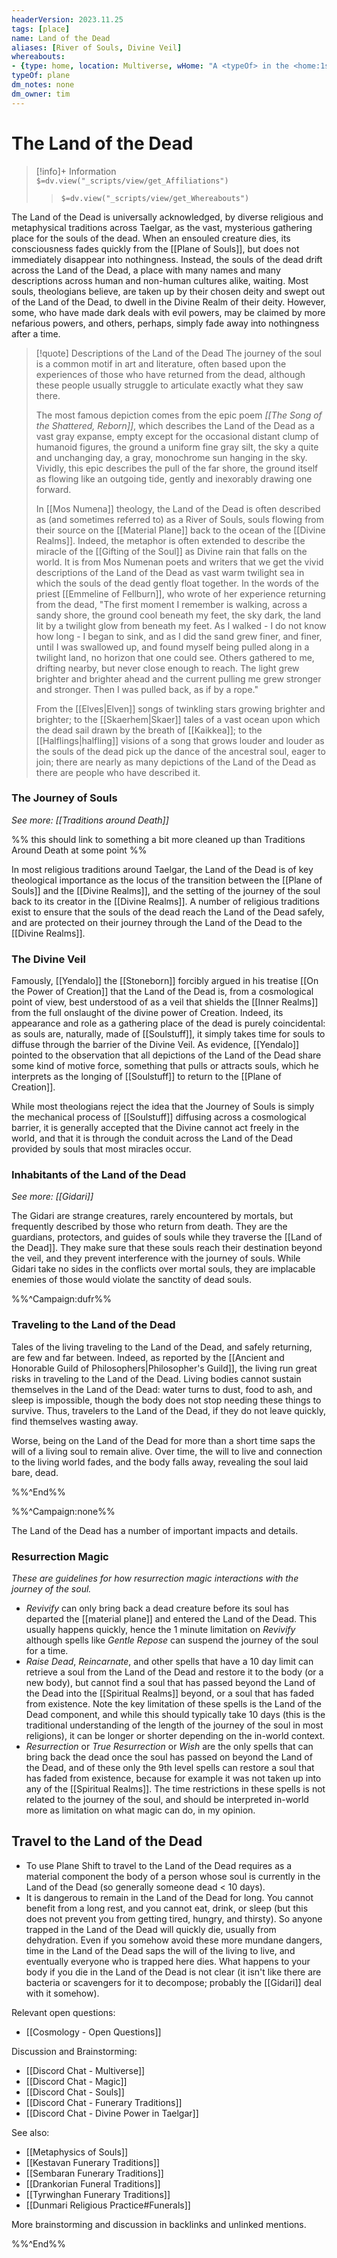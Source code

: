 ```yaml
---
headerVersion: 2023.11.25
tags: [place]
name: Land of the Dead
aliases: [River of Souls, Divine Veil]
whereabouts: 
- {type: home, location: Multiverse, wHome: "A <typeOf> in the <home:1s>"}
typeOf: plane
dm_notes: none
dm_owner: tim
---
```

# The Land of the Dead
>[!info]+ Information  
> `$=dv.view("_scripts/view/get_Affiliations")`  
>> `$=dv.view("_scripts/view/get_Whereabouts")`

The Land of the Dead is universally acknowledged, by diverse religious and metaphysical traditions across Taelgar, as the vast, mysterious gathering place for the souls of the dead. When an ensouled creature dies, its consciousness fades quickly from the [[Plane of Souls]], but does not immediately disappear into nothingness. Instead, the souls of the dead drift across the Land of the Dead, a place with many names and many descriptions across human and non-human cultures alike, waiting. Most souls, theologians believe, are taken up by their chosen deity and swept out of the Land of the Dead, to dwell in the Divine Realm of their deity. However, some, who have made dark deals with evil powers, may be claimed by more nefarious powers, and others, perhaps, simply fade away into nothingness after a time. 

>[!quote] Descriptions of the Land of the Dead
>The journey of the soul is a common motif in art and literature, often based upon the experiences of those who have returned from the dead, although these people usually struggle to articulate exactly what they saw there. 
>
>The most famous depiction comes from the epic poem _[[The Song of the Shattered, Reborn]]_, which describes the Land of the Dead as a vast gray expanse, empty except for the occasional distant clump of humanoid figures, the ground a uniform fine gray silt, the sky a quite and unchanging day, a gray, monochrome sun hanging in the sky. Vividly, this epic describes the pull of the far shore, the ground itself as flowing like an outgoing tide, gently and inexorably drawing one forward. 
>
>In [[Mos Numena]] theology, the Land of the Dead is often described as (and sometimes referred to) as a River of Souls, souls flowing from their source on the [[Material Plane]] back to the ocean of the [[Divine Realms]]. Indeed, the metaphor is often extended to describe the miracle of the [[Gifting of the Soul]] as Divine rain that falls on the world. It is from Mos Numenan poets and writers that we get the vivid descriptions of the Land of the Dead as vast warm twilight sea in which the souls of the dead gently float together. In the words of the priest [[Emmeline of Fellburn]], who wrote of her experience returning from the dead, "The first moment I remember is walking, across a sandy shore, the ground cool beneath my feet, the sky dark, the land lit by a twilight glow from beneath my feet. As I walked - I do not know how long - I began to sink, and as I did the sand grew finer, and finer, until I was swallowed up, and found myself being pulled along in a twilight land, no horizon that one could see. Others gathered to me, drifting nearby, but never close enough to reach. The light grew brighter and brighter ahead and the current pulling me grew stronger and stronger. Then I was pulled back, as if by a rope."
>
>From the [[Elves|Elven]] songs of twinkling stars growing brighter and brighter; to the [[Skaerhem|Skaer]] tales of a vast ocean upon which the dead sail drawn by the breath of [[Kaikkea]]; to the [[Halflings|halfling]] visions of a song that grows louder and louder as the souls of the dead pick up the dance of the ancestral soul, eager to join; there are nearly as many depictions of the Land of the Dead as there are people who have described it. 

### The Journey of Souls

*See more: [[Traditions around Death]]*

%% this should link to something a bit more cleaned up than Traditions Around Death at some point %%

In most religious traditions around Taelgar, the Land of the Dead is of key theological importance as the locus of the transition between the [[Plane of Souls]] and the [[Divine Realms]], and the setting of the journey of the soul back to its creator in the [[Divine Realms]]. A number of religious traditions exist to ensure that the souls of the dead reach the Land of the Dead safely, and are protected on their journey through the Land of the Dead to the [[Divine Realms]]. 

### The Divine Veil

Famously, [[Yendalo]] the [[Stoneborn]] forcibly argued in his treatise [[On the Power of Creation]] that the Land of the Dead is, from a cosmological point of view, best understood of as a veil that shields the [[Inner Realms]] from the full onslaught of the divine power of Creation. Indeed, its appearance and role as a gathering place of the dead is purely coincidental: as souls are, naturally, made of [[Soulstuff]], it simply takes time for souls to diffuse through the barrier of the Divine Veil. As evidence, [[Yendalo]] pointed to the observation that all depictions of the Land of the Dead share some kind of motive force, something that pulls or attracts souls, which he interprets as the longing of [[Soulstuff]] to return to the [[Plane of Creation]]. 

While most theologians reject the idea that the Journey of Souls is simply the mechanical process of [[Soulstuff]] diffusing across a cosmological barrier, it is generally accepted that the Divine cannot act freely in the world, and that it is through the conduit across the Land of the Dead provided by souls that most miracles occur. 
### Inhabitants of the Land of the Dead

*See more: [[Gidari]]*

The Gidari are strange creatures, rarely encountered by mortals, but frequently described by those who return from death. They are the guardians, protectors, and guides of souls while they traverse the [[Land of the Dead]]. They make sure that these souls reach their destination beyond the veil, and they prevent interference with the journey of souls. While Gidari take no sides in the conflicts over mortal souls, they are implacable enemies of those would violate the sanctity of dead souls.

%%^Campaign:dufr%%
### Traveling to the Land of the Dead

Tales of the living traveling to the Land of the Dead, and safely returning, are few and far between. Indeed, as reported by the [[Ancient and Honorable Guild of Philosophers|Philosopher's Guild]], the living run great risks in traveling to the Land of the Dead. Living bodies cannot sustain themselves in the Land of the Dead: water turns to dust, food to ash, and sleep is impossible, though the body does not stop needing these things to survive. Thus, travelers to the Land of the Dead, if they do not leave quickly, find themselves wasting away. 

Worse, being on the Land of the Dead for more than a short time saps the will of a living soul to remain alive. Over time, the will to live and connection to the living world fades, and the body falls away, revealing the soul laid bare, dead. 

%%^End%%

%%^Campaign:none%%

The Land of the Dead has a number of important impacts and details.
### Resurrection Magic

*These are guidelines for how resurrection magic interactions with the journey of the soul.*

- _Revivify_ can only bring back a dead creature before its soul has departed the [[material plane]] and entered the Land of the Dead. This usually happens quickly, hence the 1 minute limitation on _Revivify_ although spells like _Gentle Repose_ can suspend the journey of the soul for a time. 
- _Raise Dead_, _Reincarnate_, and other spells that have a 10 day limit can retrieve a soul from the Land of the Dead and restore it to the body (or a new body), but cannot find a soul that has passed beyond the Land of the Dead into the [[Spiritual Realms]] beyond, or a soul that has faded from existence. Note the key limitation of these spells is the Land of the Dead component, and while this should typically take 10 days (this is the traditional understanding of the length of the journey of the soul in most religions), it can be longer or shorter depending on the in-world context. 
- _Resurrection_ or _True Resurrection_ or _Wish_ are the only spells that can bring back the dead once the soul has passed on beyond the Land of the Dead, and of these only the 9th level spells can restore a soul that has faded from existence, because for example it was not taken up into any of the [[Spiritual Realms]]. The time restrictions in these spells is not related to the journey of the soul, and should be interpreted in-world more as limitation on what magic can do, in my opinion. 

## Travel to the Land of the Dead

- To use Plane Shift to travel to the Land of the Dead requires as a material component the body of a person whose soul is currently in the Land of the Dead (so generally someone dead < 10 days). 
- It is dangerous to remain in the Land of the Dead for long. You cannot benefit from a long rest, and you cannot eat, drink, or sleep (but this does not prevent you from getting tired, hungry, and thirsty). So anyone trapped in the Land of the Dead will quickly die, usually from dehydration. Even if you somehow avoid these more mundane dangers, time in the Land of the Dead saps the will of the living to live, and eventually everyone who is trapped here dies. What happens to your body if you die in the Land of the Dead is not clear (it isn't like there are bacteria or scavengers for it to decompose; probably the [[Gidari]] deal with it somehow). 

Relevant open questions:
- [[Cosmology - Open Questions]]

Discussion and Brainstorming:
- [[Discord Chat - Multiverse]]
- [[Discord Chat - Magic]]
- [[Discord Chat - Souls]]
- [[Discord Chat - Funerary Traditions]]
- [[Discord Chat - Divine Power in Taelgar]]

See also:
- [[Metaphysics of Souls]]
- [[Kestavan Funerary Traditions]]
- [[Sembaran Funerary Traditions]]
- [[Drankorian Funeral Traditions]]
- [[Tyrwinghan Funerary Traditions]]
- [[Dunmari Religious Practice#Funerals]]

More brainstorming and discussion in backlinks and unlinked mentions. 

%%^End%%